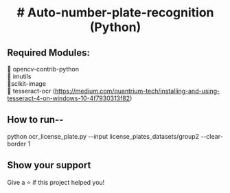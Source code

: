 <h1 align="center"># Auto-number-plate-recognition (Python) </h1>

## Required Modules: <br/>
  📌 opencv-contrib-python <br/>
  📌 imutils <br/>
  📌scikit-image <br/>
 📌 tesseract-ocr (https://medium.com/quantrium-tech/installing-and-using-tesseract-4-on-windows-10-4f7930313f82) <br/>
  
## How to run--

python ocr_license_plate.py --input license_plates_datasets/group2 --clear-border 1

## Show your support

Give a ⭐️ if this project helped you!

